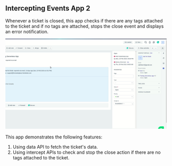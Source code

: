 ## Intercepting Events App 2

Whenever a ticket is closed, this app checks if there are any tags attached to the ticket and if no tags are attached, stops the close event and displays an error notification.

![](screenshots/interceptingCloseOnNoTags.gif)

This app demonstrates the following features:

1. Using data API to fetch the ticket's data.
2. Using intercept APIs to check and stop the close action if there are no tags attached to the ticket.
